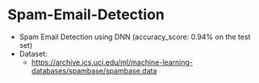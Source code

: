 # Spam-Email-Detection
- Spam Email Detection using DNN (accuracy_score: 0.94% on the test set)
- Dataset:
   - https://archive.ics.uci.edu/ml/machine-learning-databases/spambase/spambase.data

